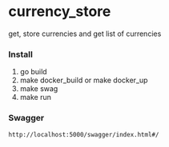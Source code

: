 # currency_store
get, store currencies and get list of currencies

### Install

1. go build
2. make docker_build
or
make docker_up
3. make swag
4. make run

### Swagger

```
http://localhost:5000/swagger/index.html#/
```
